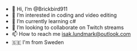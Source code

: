 - 👋 Hi, I’m @Brickbird911
- 👀 I’m interested in coding and video editing
- 🌱 I’m currently learning c#
- 💞️ I’m looking to collaborate on Twitch streams
- 📫 How to reach me isak.lundmark@outlook.com
- 🇸🇪 I'm from Sweden
